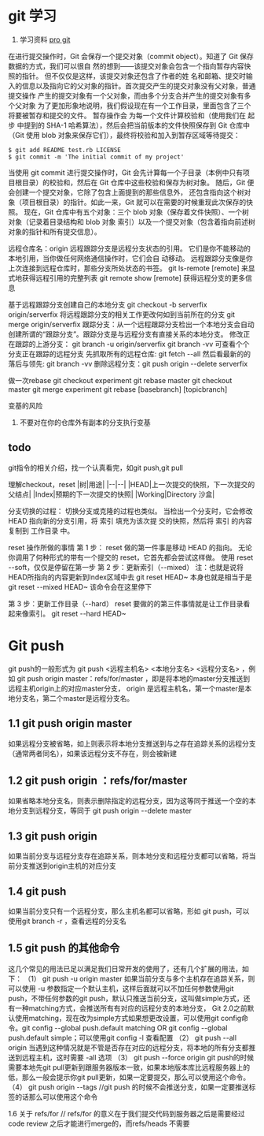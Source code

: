 # git 学习
1. 学习资料 [pro git](https://git-scm.com/book/zh/v2)

在进行提交操作时，Git 会保存一个提交对象（commit object）。知道了 Git 保存数据的方式，我们可以很自
然的想到——该提交对象会包含一个指向暂存内容快照的指针。 但不仅仅是这样，该提交对象还包含了作者的姓
名和邮箱、提交时输入的信息以及指向它的父对象的指针。首次提交产生的提交对象没有父对象，普通提交操作
产生的提交对象有一个父对象，而由多个分支合并产生的提交对象有多个父对象
为了更加形象地说明，我们假设现在有一个工作目录，里面包含了三个将要被暂存和提交的文件。 暂存操作会
为每一个文件计算校验和（使用我们在 起步 中提到的 SHA-1 哈希算法），然后会把当前版本的文件快照保存到
Git 仓库中（Git 使用 blob 对象来保存它们），最终将校验和加入到暂存区域等待提交：
```
$ git add README test.rb LICENSE
$ git commit -m 'The initial commit of my project'
```
当使用 git commit 进行提交操作时，Git 会先计算每一个子目录（本例中只有项目根目录）的校验和，然后在
Git 仓库中这些校验和保存为树对象。 随后，Git 便会创建一个提交对象，它除了包含上面提到的那些信息外，
还包含指向这个树对象（项目根目录）的指针。如此一来，Git 就可以在需要的时候重现此次保存的快照。
现在，Git 仓库中有五个对象：三个 blob 对象（保存着文件快照）、一个树对象（记录着目录结构和 blob 对象
索引）以及一个提交对象（包含着指向前述树对象的指针和所有提交信息）。


远程仓库名：origin
远程跟踪分支是远程分支状态的引用。 它们是你不能移动的本地引用，当你做任何网络通信操作时，它们会自
动移动。 远程跟踪分支像是你上次连接到远程仓库时，那些分支所处状态的书签。
git ls-remote [remote] 来显式地获得远程引用的完整列表
git remote show [remote] 获得远程分支的更多信息

基于远程跟踪分支创建自己的本地分支
git checkout -b serverfix origin/serverfix
将远程跟踪分支的相关工作更改何如到当前所在的分支
git merge origin/serverfix
跟踪分支：从一个远程跟踪分支检出一个本地分支会自动创建所谓的“跟踪分支”。跟踪分支是与远程分支有直接关系的本地分支。
修改正在跟踪的上游分支： git branch -u origin/serverfix
git branch -vv 可查看个个分支正在跟踪的远程分支
先抓取所有的远程仓库: git fetch --all
然后看最新的的落后与领先: git branch -vv
删除远程分支：git push origin --delete serverfix

做一次rebase
git checkout experiment
git rebase master
git checkout master
git merge experiment
git rebase [basebranch] [topicbranch]


变基的风险
1. 不要对在你的仓库外有副本的分支执行变基


## todo
git指令的相关介绍，找一个认真看完，如git push,git pull


理解checkout，reset
|树|用途|
|--|--|
|HEAD|上一次提交的快照，下一次提交的父结点|
|Index|预期的下一次提交的快照|
|Working|Directory 沙盒|

分支切换的过程：
切换分支或克隆的过程也类似。 当检出一个分支时，它会修改 HEAD 指向新的分支引用，将 索引 填充为该次提
交的快照，然后将 索引 的内容复制到 工作目录 中。

reset 操作所做的事情
第 1 步： reset 做的第一件事是移动 HEAD 的指向。
无论你调用了何种形式的带有一个提交的 reset，它首先都会尝试这样做。 使用 reset --soft，仅仅是停留在第一步
第 2 步：更新索引（--mixed）
注：也就是说将HEAD所指向的内容更新到Index区域中去
git reset HEAD~ 本身也就是相当于是 git reset --mixed HEAD~
该命令会在这里停下

第 3 步：更新工作目录（--hard）
reset 要做的的第三件事情就是让工作目录看起来像索引。
git reset --hard HEAD~


# Git push
git push的一般形式为 git push <远程主机名> <本地分支名>  <远程分支名> ，例如 git push origin master：refs/for/master ，即是将本地的master分支推送到远程主机origin上的对应master分支， origin 是远程主机名，第一个master是本地分支名，第二个master是远程分支名。

## 1.1 git push origin master
如果远程分支被省略，如上则表示将本地分支推送到与之存在追踪关系的远程分支（通常两者同名），如果该远程分支不存在，则会被新建

## 1.2 git push origin ：refs/for/master 
如果省略本地分支名，则表示删除指定的远程分支，因为这等同于推送一个空的本地分支到远程分支，等同于 git push origin --delete master

## 1.3 git push origin
如果当前分支与远程分支存在追踪关系，则本地分支和远程分支都可以省略，将当前分支推送到origin主机的对应分支 

## 1.4 git push
如果当前分支只有一个远程分支，那么主机名都可以省略，形如 git push，可以使用git branch -r ，查看远程的分支名

## 1.5 git push 的其他命令
这几个常见的用法已足以满足我们日常开发的使用了，还有几个扩展的用法，如下：
（1） git push -u origin master 如果当前分支与多个主机存在追踪关系，则可以使用 -u 参数指定一个默认主机，这样后面就可以不加任何参数使用git push，不带任何参数的git push，默认只推送当前分支，这叫做simple方式，还有一种matching方式，会推送所有有对应的远程分支的本地分支， Git 2.0之前默认使用matching，现在改为simple方式如果想更改设置，可以使用git config命令。git config --global push.default matching OR git config --global push.default simple；可以使用git config -l 查看配置
（2） git push --all origin 当遇到这种情况就是不管是否存在对应的远程分支，将本地的所有分支都推送到远程主机，这时需要 -all 选项
（3） git push --force origin git push的时候需要本地先git pull更新到跟服务器版本一致，如果本地版本库比远程服务器上的低，那么一般会提示你git pull更新，如果一定要提交，那么可以使用这个命令。
（4） git push origin --tags //git push 的时候不会推送分支，如果一定要推送标签的话那么可以使用这个命令

1.6 关于 refs/for
// refs/for 的意义在于我们提交代码到服务器之后是需要经过code review 之后才能进行merge的，而refs/heads 不需要

